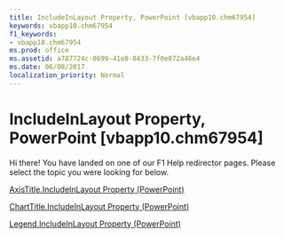 ```yaml
---
title: IncludeInLayout Property, PowerPoint [vbapp10.chm67954]
keywords: vbapp10.chm67954
f1_keywords:
- vbapp10.chm67954
ms.prod: office
ms.assetid: a787724c-0699-41e8-8433-7f0e072a46e4
ms.date: 06/08/2017
localization_priority: Normal
---
```



# IncludeInLayout Property, PowerPoint [vbapp10.chm67954]

Hi there! You have landed on one of our F1 Help redirector pages. Please select the topic you were looking for below.

[AxisTitle.IncludeInLayout Property (PowerPoint)](http://msdn.microsoft.com/library/09aa3c00-1484-c74c-5a96-2e928155e19d%28Office.15%29.aspx)

[ChartTitle.IncludeInLayout Property (PowerPoint)](http://msdn.microsoft.com/library/d4942d3e-1c58-c3b5-c291-64bf64300f9e%28Office.15%29.aspx)

[Legend.IncludeInLayout Property (PowerPoint)](http://msdn.microsoft.com/library/2e14a6e0-923b-d383-2e40-dfa17f95df92%28Office.15%29.aspx)

